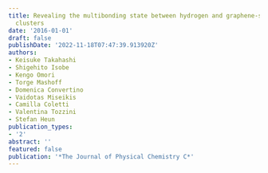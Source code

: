 ```yaml
---
title: Revealing the multibonding state between hydrogen and graphene-supported Ti
  clusters
date: '2016-01-01'
draft: false
publishDate: '2022-11-18T07:47:39.913920Z'
authors:
- Keisuke Takahashi
- Shigehito Isobe
- Kengo Omori
- Torge Mashoff
- Domenica Convertino
- Vaidotas Miseikis
- Camilla Coletti
- Valentina Tozzini
- Stefan Heun
publication_types:
- '2'
abstract: ''
featured: false
publication: '*The Journal of Physical Chemistry C*'
---
```


